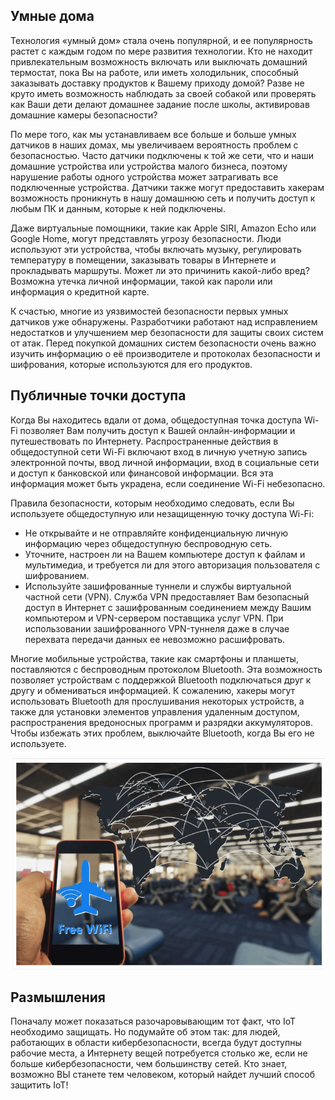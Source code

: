 <!-- 5.3.3  -->
## Умные дома

Технология «умный дом» стала очень популярной, и ее популярность растет с каждым годом по мере развития технологии. Кто не находит привлекательным возможность включать или выключать домашний термостат, пока Вы на работе, или иметь холодильник, способный заказывать доставку продуктов к Вашему приходу домой? Разве не круто иметь возможность наблюдать за своей собакой или проверять как Ваши дети делают домашнее задание после школы, активировав домашние камеры безопасности?

По мере того, как мы устанавливаем все больше и больше умных датчиков в наших домах, мы увеличиваем вероятность проблем с безопасностью. Часто датчики подключены к той же сети, что и наши домашние устройства или устройства малого бизнеса, поэтому нарушение работы одного устройства может затрагивать все подключенные устройства. Датчики также могут предоставить хакерам возможность проникнуть в нашу домашнюю сеть и получить доступ к любым ПК и данным, которые к ней подключены.

Даже виртуальные помощники, такие как Apple SIRI, Amazon Echo или Google Home, могут представлять угрозу безопасности. Люди используют эти устройства, чтобы включать музыку, регулировать температуру в помещении, заказывать товары в Интернете и прокладывать маршруты. Может ли это причинить какой-либо вред? Возможна утечка личной информации, такой как пароли или информация о кредитной карте.

К счастью, многие из уязвимостей безопасности первых умных датчиков уже обнаружены. Разработчики работают над исправлением недостатков и улучшением мер безопасности для защиты своих систем от атак. Перед покупкой домашних систем безопасности очень важно изучить информацию о её производителе и протоколах безопасности и шифрования, которые используются для его продуктов.

<!-- 5.3.4  -->
## Публичные точки доступа

Когда Вы находитесь вдали от дома, общедоступная точка доступа Wi-Fi позволяет Вам получить доступ к Вашей онлайн-информации и путешествовать по Интернету. Распространенные действия в общедоступной сети Wi-Fi включают вход в личную учетную запись электронной почты, ввод личной информации, вход в социальные сети и доступ к банковской или финансовой информации. Вся эта информация может быть украдена, если соединение Wi-Fi небезопасно.

Правила безопасности, которым необходимо следовать, если Вы используете общедоступную или незащищенную точку доступа Wi-Fi:

* Не открывайте и не отправляйте конфиденциальную личную информацию через общедоступную беспроводную сеть.
* Уточните, настроен ли на Вашем компьютере доступ к файлам и мультимедиа, и требуется ли для этого авторизация пользователя с шифрованием.
* Используйте зашифрованные туннели и службы виртуальной частной сети (VPN). Служба VPN предоставляет Вам безопасный доступ в Интернет с зашифрованным соединением между Вашим компьютером и VPN-сервером поставщика услуг VPN. При использовании зашифрованного VPN-туннеля даже в случае перехвата передачи данных ее невозможно расшифровать.

Многие мобильные устройства, такие как смартфоны и планшеты, поставляются с беспроводным протоколом Bluetooth. Эта возможность позволяет устройствам с поддержкой Bluetooth подключаться друг к другу и обмениваться информацией. К сожалению, хакеры могут использовать Bluetooth для прослушивания некоторых устройств, а также для установки элементов управления удаленным доступом, распространения вредоносных программ и разрядки аккумуляторов. Чтобы избежать этих проблем, выключайте Bluetooth, когда Вы его не используете.

![](./assets/5.3.4.png)

<!-- 5.3.6  -->
## Размышления
 
Поначалу может показаться разочаровывающим тот факт, что IoT необходимо защищать. Но подумайте об этом так: для людей, работающих в области кибербезопасности, всегда будут доступны рабочие места, а Интернету вещей потребуется столько же, если не больше кибербезопасности, чем большинству сетей. Кто знает, возможно ВЫ станете тем человеком, который найдет лучший способ защитить IoT!